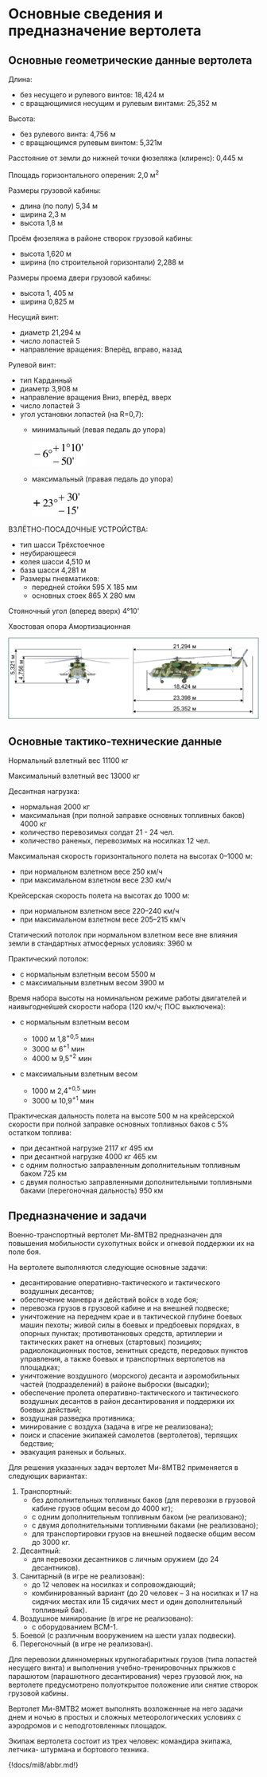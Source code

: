 # Основные сведения и предназначение вертолета

## Основные геометрические данные вертолета

Длина:

- без несущего и рулевого винтов: 18,424 м
- с вращающимися несущим и рулевым винтами: 25,352 м

Высота:

- без рулевого винта: 4,756 м
- с вращающимся рулевым винтом: 5,321м

Расстояние от земли до нижней точки фюзеляжа (клиренс): 0,445 м

Площадь горизонтального оперения: 2,0 м<sup>2</sup>

Размеры грузовой кабины:

- длина (по полу) 5,34 м
- ширина 2,3 м
- высота 1,8 м

Проём фюзеляжа в районе створок грузовой кабины:

- высота 1,620 м
- ширина (по строительной горизонтали) 2,288 м

Размеры проема двери грузовой кабины:

- высота 1, 405 м
- ширина 0,825 м

Несущий винт:

- диаметр 21,294 м
- число лопастей 5
- направление вращения: Вперёд, вправо, назад

Рулевой винт:

- тип Карданный
- диаметр 3,908 м
- направление вращения Вниз, вперёд, вверх
- число лопастей 3
- угол установки лопастей (на R=0,7):
    - минимальный (левая педаль до упора)

        ![](img/mi-21-1-screen.jpg)

    - максимальный (правая педаль до упора)

        ![](img/mi-21-2-screen.jpg)

ВЗЛЁТНО-ПОСАДОЧНЫЕ УСТРОЙСТВА:

- тип шасси Трёхстоечное
- неубирающееся
- колея шасси 4,510 м
- база шасси 4,281 м
- Размеры пневматиков:
    - передней стойки 595 Х 185 мм
    - основных стоек 865 X 280 мм

Стояночный угол (вперед вверх) 4°10'

Хвостовая опора Амортизационная

![Рис. 2.1. Геометрические размеры вертолета](img/mi-022-051-transp.png)

## Основные тактико-технические данные

Нормальный взлетный вес 11100 кг

Максимальный взлетный вес 13000 кг

Десантная нагрузка:

- нормальная 2000 кг
- максимальная (при полной заправке основных топливных баков) 4000 кг
- количество перевозимых солдат 21 - 24 чел.
- количество раненых, перевозимых на носилках 12 чел.

Максимальная скорость горизонтального полета на высотах 0–1000 м:

- при нормальном взлетном весе 250 км/ч
- при максимальном взлетном весе 230 км/ч

Крейсерская скорость полета на высотах до 1000 м:

- при нормальном взлетном весе 220–240 км/ч
- при максимальном взлетном весе 205–215 км/ч

Статический потолок при нормальном взлетном весе вне влияния земли в стандартных атмосферных условиях: 3960 м

Практический потолок:

- с нормальным взлетным весом 5500 м
- с максимальным взлетным весом 3900 м

Время набора высоты на номинальном режиме работы двигателей и
наивыгоднейшей скорости набора (120 км/ч; ПОС выключена):

- с нормальным взлетным весом
    - 1000 м 1,8<sup>+0,5</sup> мин
    - 3000 м 6<sup>+1</sup> мин
    - 4000 м 9,5<sup>+2</sup> мин

- с максимальным взлетным весом
    - 1000 м 2,4<sup>+0,5</sup> мин
    - 3000 м 10,9<sup>+1</sup> мин

Практическая дальность полета на высоте 500 м на крейсерской
скорости при полной заправке основных топливных баков с 5% остатком
топлива:

- при десантной нагрузке 2117 кг 495 км
- при десантной нагрузке 4000 кг 465 км
- с одним полностью заправленным дополнительным топливным баком 725 км
- с двумя полностью заправленными дополнительными топливными баками (перегоночная дальность) 950 км

## Предназначение и задачи

Военно-транспортный вертолет Ми-8МТВ2 предназначен для повышения
мобильности сухопутных войск и огневой поддержки их на поле боя.


На вертолете выполняются следующие основные задачи:

- десантирование оперативно-тактического и тактического воздушных
десантов;
- обеспечение маневра и действий войск в ходе боя;
- перевозка грузов в грузовой кабине и на внешней подвеске;
- уничтожение на переднем крае и в тактической глубине боевых
машин пехоты; живой силы в боевых и предбоевых порядках, в
опорных пунктах; противотанковых средств, артиллерии и
тактических ракет на огневых (стартовых) позициях;
радиолокационных постов, зенитных средств, передовых пунктов
управления, а также боевых и транспортных вертолетов на
площадках;
- уничтожение воздушного (морского) десанта и аэромобильных частей
 (подразделений) в районе выброски (высадки);
- обеспечение пролета оперативно-тактического и тактического
воздушных десантов в район десантирования и поддержки их боевых
действий;
- воздушная разведка противника;
- минирование с воздуха (задача в игре не реализована);
- поиск и спасение экипажей самолетов (вертолетов), терпящих
бедствие;
- эвакуация раненых и больных.

Для решения указанных задач вертолет Ми-8МТВ2 применяется в следующих
вариантах:

1. Транспортный:
    - без дополнительных топливных баков (для перевозки в грузовой
    кабине грузов общим весом до 4000 кг);
    - с одним дополнительным топливным баком (не реализовано);
    - с двумя дополнительными топливными баками (не реализовано);
    - для транспортировки грузов на внешней подвеске общим весом до
    3000 кг.
2. Десантный:
    - для перевозки десантников с личным оружием (до 24 десантников).
3. Санитарный (в игре не реализован):
    - до 12 человек на носилках и сопровождающий;
    - комбинированный вариант (до 20 человек – 3 на носилках и 17 на
    сидячих местах или 15 сидячих мест и один дополнительный
    топливный бак).
4. Воздушное минирование (в игре не реализовано):
    - с оборудованием ВСМ-1.
5. Боевой (с различным вооружением на шести узлах подвески).
6. Перегоночный (в игре не реализован).

Для перевозки длинномерных крупногабаритных грузов (типа лопастей
несущего винта) и выполнения учебно-тренировочных прыжков с парашютом
(парашютного десантирования) через грузовой люк, на вертолете
предусмотрено полуоткрытое положение или снятие створок грузовой кабины.

Вертолет Ми-8МТВ2 может выполнять возложенные на него задачи днем и
ночью в простых и сложных метеорологических условиях с аэродромов и с
неподготовленных площадок.

Экипаж вертолета состоит из трех человек: командира экипажа, летчика-
штурмана и бортового техника.

{!docs/mi8/abbr.md!}
